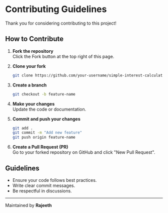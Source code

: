 # Contributing Guidelines

Thank you for considering contributing to this project!

## How to Contribute
1. **Fork the repository**  
   Click the Fork button at the top right of this page.

2. **Clone your fork**  
   ```bash
   git clone https://github.com/your-username/simple-interest-calculator.git
   ```

3. **Create a branch**  
   ```bash
   git checkout -b feature-name
   ```

4. **Make your changes**  
   Update the code or documentation.

5. **Commit and push your changes**  
   ```bash
   git add .
   git commit -m "Add new feature"
   git push origin feature-name
   ```

6. **Create a Pull Request (PR)**  
   Go to your forked repository on GitHub and click "New Pull Request".

## Guidelines
- Ensure your code follows best practices.
- Write clear commit messages.
- Be respectful in discussions.

---
Maintained by **Rajeeth**
